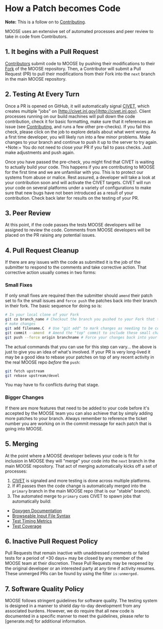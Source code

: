 # How a Patch becomes Code

**Note:** This is a follow on to [Contributing](framework_development/contributing.md).

MOOSE uses an extensive set of automated processes and peer review to take in code from Contributors.

## 1. It begins with a Pull Request

[Contributors](framework_development/contributing.md) submit code to MOOSE by pushing their modifications to their [Fork](https://help.github.com/articles/fork-a-repo) of the MOOSE repository.  Then, a Contributor will submit a Pull Request (PR) to pull their modifications from their Fork into the `next` branch in the main MOOSE repository.

## 2. Testing At Every Turn

Once a PR is opened on GitHub, it will automatically signal [CIVET](http://civet.inl.gov), which creates multiple "jobs" on [http://civet.inl.gov](http://civet.inl.gov). Client processes running on our build machines will pull down the code contribution, check it for basic formatting, make sure that it references an issue (see [Contributing](framework_development/contributing.md), and runs a few other pre-checks). If you fail this check, please click on the job to explore details about what went wrong. As a first time developer, you will likely run into a few minor problems. Make changes to your branch and continue to push it up to the server to try again. +Note:+ You do not need to close your PR if you fail to pass checks. Just make adjustments and push again.

Once you have passed the pre-check, you might find that CIVET is waiting to actually build your code. This happens if you are contributing to MOOSE for the first time and we are unfamiliar with you. This is to protect our systems from abuse or malice. Rest assured, a developer will take a look at your contribution soon and will activate the CIVET targets. CIVET will run your code on several platforms under a variety of configurations to make sure that new bugs have not been introduced as a result of your contribution. Check back later for results on the testing of your PR.

## 3. Peer Review

At this point, if the code passes the tests MOOSE developers will be assigned to review the code.  Comments from MOOSE developers will be placed on the PR raising any potential issues.

## 4. Pull Request Cleanup

If there are any issues with the code as submitted it is the job of the submitter to respond to the comments and take corrective action.  That corrective action usually comes in two forms:

### Small Fixes

If only small fixes are required then the submitter should `amend` their patch set to fix the small issues and `force push` the patches back into their branch in their fork.  The basic sequence for doing so is:

```bash
# In your local clone of your Fork
git co branch_name # Checkout the branch you pushed to your Fork that the PR is using
# make changes
git add filename.C  # Use "git add" to mark changes as needing to be committed
git commit --amend  # Amend the "top" commit to include these small changes
git push --force origin branchname # Force your changes back into your branch in your Fork on GitHub
```

The actual commands that you can use for this step can vary... the above is just to give you an idea of what's involved.  If your PR is very long-lived it may be a good idea to rebase your patches on top of any recent activity in the real MOOSE repo *before* the `push`:

```bash
git fetch upstream
git rebase upstream/devel
```

You may have to fix conflicts during that stage.

### Bigger Changes

If there are more features that need to be added to your code before it's accepted by the MOOSE team you can also achieve that by simply adding more patches to your branch.  Always remember to reference the ticket number you are working on in the commit message for each patch that is going into MOOSE.

## 5. Merging

At the point where a MOOSE developer believes your code is fit for inclusion in MOOSE they will "merge" your code into the `next` branch in the main MOOSE repository.  That act of merging automatically kicks off a set of processes:

1.  [CIVET](http://civet.inl.gov) is signaled and more testing is done across multiple platforms.
2.  If #1 passes then the code change is automatically merged into the `primary` branch in the main MOOSE repo (that is our "stable" branch).
3.  The automated merge to `primary` cues CIVET to spawn jobs that automatically build:

- [Doxygen Documentation](http://www.mooseframework.com/docs/doxygen/moose/classes.html)
- [Browseable Input File Syntax](http://mooseframework.com/docs/syntax/moose/)
- [Test Timing Metrics](http://mooseframework.com/docs/timing/)
- [Test Coverage](http://mooseframework.com/docs/coverage/moose/)

## 6. Inactive Pull Request Policy

Pull Requests that remain inactive with unaddressed comments or failed tests for a period of +30 days+ may be closed by any member of the MOOSE team at their discretion. These Pull Requests may be reopened by the original developer or an interested party at any time if activity resumes. These unmerged PRs can be found by using the filter ```is:unmerged.```


## 7. Software Quality Policy

MOOSE follows stringent guidelines for software quality. The testing system is designed
in a manner to shield day-to-day development from any associated burdens. However, we do require
that all new code is documented in a specific manner to meet the guidelines, please refer to
[generate.md] for additional information.
